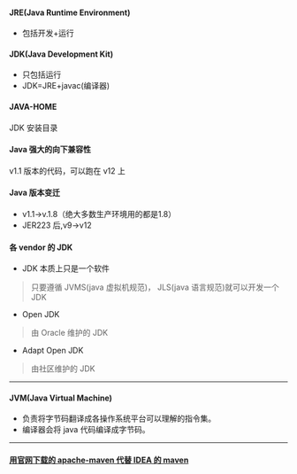 #### JRE(Java Runtime Environment)
* 包括开发+运行

#### JDK(Java Development Kit)
* 只包括运行
* JDK=JRE+javac(编译器)

#### JAVA-HOME
JDK 安装目录

#### Java 强大的向下兼容性
v1.1 版本的代码，可以跑在 v12 上

#### Java 版本变迁
* v1.1->v.1.8（绝大多数生产环境用的都是1.8）
* JER223 后,v9->v12

#### 各 vendor 的 JDK
* JDK 本质上只是一个软件
> 只要遵循 JVMS(java 虚拟机规范)， JLS(java 语言规范)就可以开发一个 JDK
* Open JDK
> 由 Oracle 维护的 JDK
* Adapt Open JDK
> 由社区维护的 JDK
---
#### JVM(Java Virtual Machine)
* 负责将字节码翻译成各操作系统平台可以理解的指令集。
* 编译器会将 java 代码编译成字节码。
---
#### [用官网下载的 apache-maven 代替 IDEA 的 maven](https://www.cnblogs.com/phpdragon/p/7216626.html)
